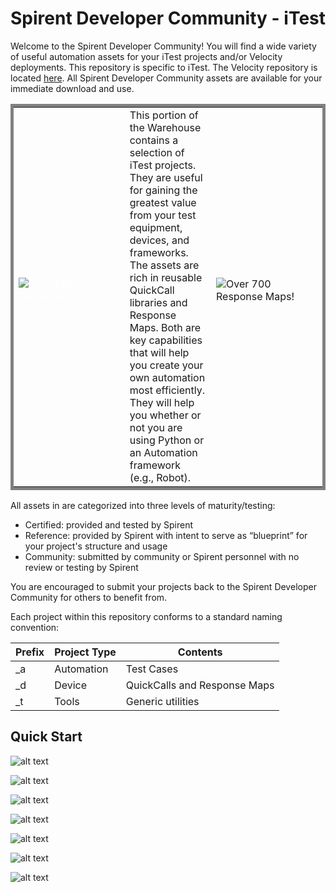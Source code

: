 # Spirent Developer Community - iTest

Welcome to the Spirent Developer Community! You will find a wide variety of useful automation assets for your iTest projects and/or Velocity deployments.  This repository is specific to iTest.  The Velocity repository is located [here](https://github.com/Spirent/Velocity-assets).  All Spirent Developer Community assets are available for your immediate download and use. 

 <table style="width:100%; border: 5px solid gray;">
  <tr>
     <td style="color:white"><img src="https://github.com/Spirent/iTest-assets/blob/master/images/Speedometer-QuickCalls.png" alt="Over 1000 QuickCalls!">&emsp;&emsp;&emsp;&emsp;&emsp;&emsp;&emsp;&emsp;&emsp;&emsp;</td> 
    <td style="border: 0px solid black;">This portion of the Warehouse contains a selection of iTest projects. They are useful for gaining the greatest value from your test equipment, devices, and frameworks. The assets are rich in reusable QuickCall libraries and Response Maps.  Both are key capabilities that will help you create your own automation most efficiently.  They will help you whether or not you are using Python or an Automation framework (e.g., Robot).</td>
    <td><img src="https://github.com/Spirent/iTest-assets/blob/master/images/Speedometer-ResponseMaps.png" alt="Over 700 Response Maps!">&emsp;&emsp;&emsp;&emsp;&emsp;&emsp;&emsp;&emsp;&emsp;&emsp;</td>
  </tr>
</table>

All assets in are categorized into three levels of maturity/testing:
- Certified:  provided and tested by Spirent
- Reference:  provided by Spirent with intent to serve as “blueprint” for your project's structure and usage
- Community:  submitted by community or Spirent personnel with no review or testing by Spirent       

You are encouraged to submit your projects back to the Spirent Developer Community for others to benefit from.

Each project within this repository conforms to a standard naming convention:

| Prefix   | Project Type       | Contents    |
| -------- |-------------| -------------| 
| \_a      | Automation  | Test Cases    | 
| \_d      | Device      | QuickCalls and Response Maps | 
| \_t      | Tools       | Generic utilities       |  

## Quick Start
 
![alt text](https://github.com/Spirent/iTest-assets/blob/master/images/copy.url.to.clipboard.png "Copy https URL")

![alt text](https://github.com/Spirent/iTest-assets/blob/master/images/clone.the.repository.png "Clone a Git Repo")

![alt text](https://github.com/Spirent/iTest-assets/blob/master/images/paste.uri.contents.png "Paste URI contents")

![alt text](https://github.com/Spirent/iTest-assets/blob/master/images/open.git.repositories.png "Open a Git Repo")

![alt text](https://github.com/Spirent/iTest-assets/blob/master/images/select.entire.working.tree.png "Select working tree")

![alt text](https://github.com/Spirent/iTest-assets/blob/master/images/import.all.projects.png "Import all projects")

![alt text](https://github.com/Spirent/iTest-assets/blob/master/images/or.just.certain.projects.png "Import individual projects")
